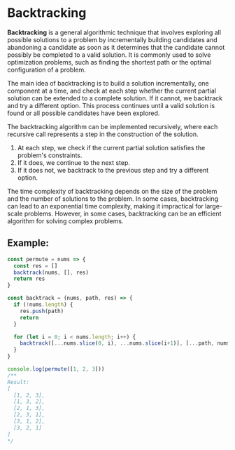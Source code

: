 # Backtracking
**Backtracking** is a general algorithmic technique that involves exploring all possible solutions to a problem
by incrementally building candidates and abandoning a candidate as soon as it determines that the candidate cannot possibly
be completed to a valid solution. It is commonly used to solve optimization problems, such as finding the shortest path
or the optimal configuration of a problem.

The main idea of backtracking is to build a solution incrementally, one component at a time, and check at each step
whether the current partial solution can be extended to a complete solution.
If it cannot, we backtrack and try a different option. This process continues until a valid solution is found
or all possible candidates have been explored.

The backtracking algorithm can be implemented recursively, where each recursive call represents a step in the construction of the solution.
1. At each step, we check if the current partial solution satisfies the problem's constraints.
2. If it does, we continue to the next step.
3. If it does not, we backtrack to the previous step and try a different option.

The time complexity of backtracking depends on the size of the problem and the number of solutions to the problem.
In some cases, backtracking can lead to an exponential time complexity, making it impractical for large-scale problems.
However, in some cases, backtracking can be an efficient algorithm for solving complex problems.

## Example:
```javascript
const permute = nums => {
  const res = []
  backtrack(nums, [], res)
  return res
}

const backtrack = (nums, path, res) => {
  if (!nums.length) {
    res.push(path)
    return
  }

  for (let i = 0; i < nums.length; i++) {
    backtrack([...nums.slice(0, i), ...nums.slice(i+1)], [...path, nums[i]], res)
  }
}

console.log(permute([1, 2, 3]))
/**
Result:
[
  [1, 2, 3],
  [1, 3, 2],
  [2, 1, 3],
  [2, 3, 1],
  [3, 1, 2],
  [3, 2, 1]
]
*/
```
